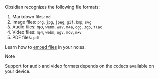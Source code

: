 Obsidian recognizes the following file formats:

1. Markdown files: `md`
1. Image files: `png`, `jpg`, `jpeg`, `gif`, `bmp`, `svg`
1. Audio files: `mp3`, `webm`, `wav`, `m4a`, `ogg`, `3gp`, `flac`
1. Video files: `mp4`, `webm`, `ogv`, `mov`, `mkv`
1. PDF files: `pdf`

Learn how to [embed files](Embedding%20files.md) in your notes.

> [!note]
> Support for audio and video formats depends on the codecs available on your device.

